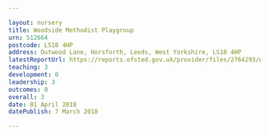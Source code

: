 ```yaml
---

layout: nursery
title: Woodside Methodist Playgroup
urn: 512664
postcode: LS18 4HP
address: Outwood Lane, Horsforth, Leeds, West Yorkshire, LS18 4HP
latestReportUrl: https://reports.ofsted.gov.uk/provider/files/2764293/urn/512664.pdf
teaching: 3
development: 0
leadership: 3
outcomes: 0
overall: 3
date: 01 April 2018 
datePublish: 7 March 2018

---
```

